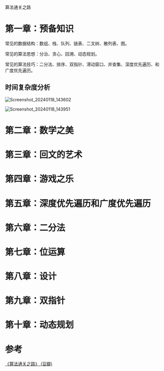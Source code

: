 算法通关之路

# 第一章：预备知识

常见的数据结构：数组、栈、队列、链表、二叉树、散列表、图。

常见的算法思想：分治、贪心、回溯、动态规划。

常见的算法技巧：二分法、排序、双指针、滑动窗口、并查集、深度优先遍历、和广度优先遍历。

## 时间复杂度分析

![Screenshot_20240118_143602](https://github.com/shizishen/Algorithm-Notes/assets/85082613/760bb437-5a53-4b1e-aef6-810a72b35dcc)

![Screenshot_20240118_143951](https://github.com/shizishen/Algorithm-Notes/assets/85082613/2b7b1d28-d0c6-49d9-aa55-a24defce5164)

# 第二章：数学之美



# 第三章：回文的艺术

# 第四章：游戏之乐

# 第五章：深度优先遍历和广度优先遍历

# 第六章：二分法

# 第七章：位运算

# 第八章：设计

# 第九章：双指针

# 第十章：动态规划

# 参考

[《算法通关之路》 (豆瓣)](https://book.douban.com/subject/35573402//)
